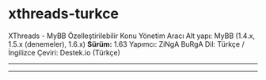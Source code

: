 xthreads-turkce
===============

XThreads - MyBB Özelleştirilebilir Konu Yönetim Aracı
Alt yapı: MyBB (1.4.x, 1.5.x (denemeler), 1.6.x)
<b>Sürüm:</b> 1.63
Yapımcı: ZiNgA BuRgA
Dil: Türkçe / İngilizce
Çeviri: Destek.io (Türkçe)

----------------
----------------



